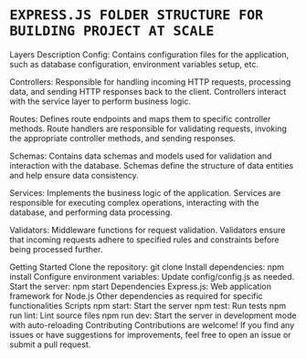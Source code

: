 # ```EXPRESS.JS FOLDER STRUCTURE FOR BUILDING PROJECT AT SCALE```



Layers Description
Config: Contains configuration files for the application, such as database configuration, environment variables setup, etc.

Controllers: Responsible for handling incoming HTTP requests, processing data, and sending HTTP responses back to the client. Controllers interact with the service layer to perform business logic.

Routes: Defines route endpoints and maps them to specific controller methods. Route handlers are responsible for validating requests, invoking the appropriate controller methods, and sending responses.

Schemas: Contains data schemas and models used for validation and interaction with the database. Schemas define the structure of data entities and help ensure data consistency.

Services: Implements the business logic of the application. Services are responsible for executing complex operations, interacting with the database, and performing data processing.

Validators: Middleware functions for request validation. Validators ensure that incoming requests adhere to specified rules and constraints before being processed further.

Getting Started
Clone the repository: git clone <repository-url>
Install dependencies: npm install
Configure environment variables: Update config/config.js as needed.
Start the server: npm start
Dependencies
Express.js: Web application framework for Node.js
Other dependencies as required for specific functionalities
Scripts
npm start: Start the server
npm test: Run tests
npm run lint: Lint source files
npm run dev: Start the server in development mode with auto-reloading
Contributing
Contributions are welcome! If you find any issues or have suggestions for improvements, feel free to open an issue or submit a pull request.

